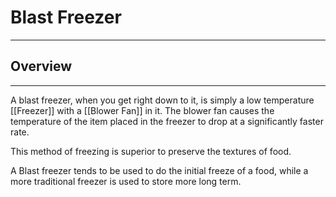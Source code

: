 # Blast Freezer
---
## Overview
---

A blast freezer, when you get right down to it, is simply a low temperature [[Freezer]] with a [[Blower Fan]] in it. The blower fan causes the temperature of the item placed in the freezer to drop at a significantly faster rate.

This method of freezing is superior to preserve the textures of food.

A Blast freezer tends to be used to do the initial freeze of a food, while a more traditional freezer is used to store more long term.